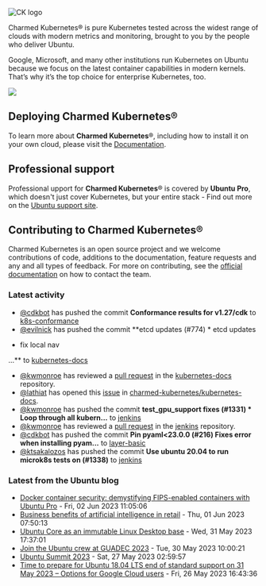![CK logo](https://assets.ubuntu.com/v1/451d4cf4-Charmed+Kubernetes_RGB_onWhite_2022.svg)

Charmed Kubernetes® is pure Kubernetes tested across the widest range of clouds with modern metrics and monitoring, brought to you by the people who deliver Ubuntu.

Google, Microsoft, and many other institutions run Kubernetes on Ubuntu because we focus on the latest container capabilities in modern kernels. That’s why it’s the top choice for enterprise Kubernetes, too.

![](https://assets.ubuntu.com/v1/843c77b6-juju-at-a-glace.svg)

## Deploying Charmed Kubernetes®

To learn more about **Charmed Kubernetes**®, including how to install it on your own cloud, please visit the [Documentation][docs].

## Professional support

Professional upport for **Charmed Kubernetes**® is covered by **Ubuntu Pro**, which doesn't just cover Kubernetes, but your entire stack - Find out more on the [Ubuntu support site](https://ubuntu.com/support).

## Contributing to Charmed Kubernetes®

Charmed Kubernetes is an open source project and we welcome contributions of code, additions to the documentation, feature requests and any and all types of feedback. For more on contributing, see the [official documentation][get-in-touch] on how to contact the team.

<!-- LINKS -->
[docs]: https://ubuntu.com/kubernetes/docs
[get-in-touch]: https://ubuntu.com/kubernetes/docs/get-in-touch

### Latest activity

<!-- activity starts -->
 - [@cdkbot](https://github.com/cdkbot) has pushed the commit **Conformance results for v1.27/cdk** to [k8s-conformance](https://github.com/charmed-kubernetes/k8s-conformance)
 - [@evilnick](https://github.com/evilnick) has pushed the commit **etcd updates (#774)  * etcd updates  * fix local nav ...** to [kubernetes-docs](https://github.com/charmed-kubernetes/kubernetes-docs)
 - [@kwmonroe](https://github.com/kwmonroe) has reviewed a [pull request](https://github.com/charmed-kubernetes/kubernetes-docs/pull/774) in the [kubernetes-docs](https://github.com/charmed-kubernetes/kubernetes-docs) repository.
 - [@lathiat](https://github.com/lathiat) has opened this [issue](https://github.com/charmed-kubernetes/kubernetes-docs/issues/773) in [charmed-kubernetes/kubernetes-docs](https://api.github.com/repos/charmed-kubernetes/kubernetes-docs).
 - [@kwmonroe](https://github.com/kwmonroe) has pushed the commit **test_gpu_support fixes (#1331)  * Loop through all kubern...** to [jenkins](https://github.com/charmed-kubernetes/jenkins)
 - [@kwmonroe](https://github.com/kwmonroe) has reviewed a [pull request](https://github.com/charmed-kubernetes/jenkins/pull/1331) in the [jenkins](https://github.com/charmed-kubernetes/jenkins) repository.
 - [@cdkbot](https://github.com/cdkbot) has pushed the commit **Pin pyaml<23.0.0 (#216)  Fixes error when installing pyam...** to [layer-basic](https://github.com/charmed-kubernetes/layer-basic)
 - [@ktsakalozos](https://github.com/ktsakalozos) has pushed the commit **Use ubuntu 20.04 to run microk8s tests on (#1338)** to [jenkins](https://github.com/charmed-kubernetes/jenkins)
<!-- activity ends -->

<!-- roadmap starts -->

<!-- roadmap ends -->

### Latest from the Ubuntu blog

<!-- blog starts -->
* [Docker container security: demystifying FIPS-enabled containers with Ubuntu Pro](https://ubuntu.com//blog/docker-container-security-demystifying-fips-enabled-containers-with-ubuntu-pro) - Fri, 02 Jun 2023 11:05:06 
* [Business benefits of artificial intelligence in retail](https://ubuntu.com//blog/business-benefits-of-artificial-intelligence-in-retail) - Thu, 01 Jun 2023 07:50:13 
* [Ubuntu Core as an immutable Linux Desktop base](https://ubuntu.com//blog/ubuntu-core-an-immutable-linux-desktop) - Wed, 31 May 2023 17:37:01 
* [Join the Ubuntu crew at GUADEC 2023](https://ubuntu.com//blog/join-the-ubuntu-crew-at-guadec-2023) - Tue, 30 May 2023 10:00:21 
* [Ubuntu Summit 2023](https://ubuntu.com//blog/ubuntu-summit-2023) - Sat, 27 May 2023 02:59:57 
* [Time to prepare for Ubuntu 18.04 LTS end of standard support on 31 May 2023 – Options for Google Cloud users](https://ubuntu.com//blog/time-to-prepare-for-ubuntu-18-04-lts-end-of-standard-support-on-31-may-2023-options-for-google-cloud-users) - Fri, 26 May 2023 16:43:36 
<!-- blog ends -->
